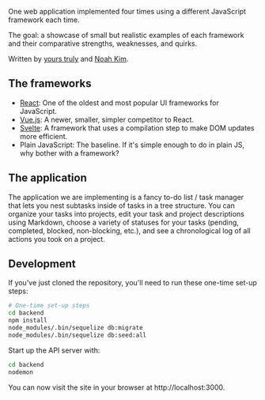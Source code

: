 One web application implemented four times using a different JavaScript framework each time.

The goal: a showcase of small but realistic examples of each framework and their comparative strengths, weaknesses, and quirks.

Written by [yours truly](https://github.com/iafisher) and [Noah Kim](https://github.com/noahdkim).


## The frameworks
- [React](https://reactjs.org/): One of the oldest and most popular UI frameworks for JavaScript.
- [Vue.js](https://vuejs.org/): A newer, smaller, simpler competitor to React.
- [Svelte](https://svelte.dev/): A framework that uses a compilation step to make DOM updates more efficient.
- Plain JavaScript: The baseline. If it's simple enough to do in plain JS, why bother with a framework?


## The application
The application we are implementing is a fancy to-do list / task manager that lets you nest subtasks inside of tasks in a tree structure. You can organize your tasks into projects, edit your task and project descriptions using Markdown, choose a variety of statuses for your tasks (pending, completed, blocked, non-blocking, etc.), and see a chronological log of all actions you took on a project.


## Development
If you've just cloned the repository, you'll need to run these one-time set-up steps:

```bash
# One-time set-up steps
cd backend
npm install
node_modules/.bin/sequelize db:migrate
node_modules/.bin/sequelize db:seed:all
```

Start up the API server with:

```bash
cd backend
nodemon
```

You can now visit the site in your browser at http://localhost:3000.
